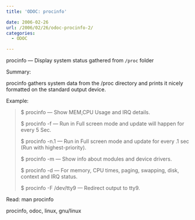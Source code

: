 ```yaml
---
title: 'ODOC: procinfo'

date: 2006-02-26
url: /2006/02/26/odoc-procinfo-2/
categories:
  - ODOC

---
```

procinfo &#8212; Display system status gathered from `/proc` folder

Summary:

procinfo gathers system data from the /proc directory and prints it nicely formatted on the standard output device.

Example:

> $ procinfo &#8212; Show MEM,CPU Usage and IRQ details.
> 
> $ procinfo -f &#8212; Run in Full screen mode and update will happen for every 5 Sec.
> 
> $ procinfo -n.1 &#8212; Run in Full screen mode and update for every .1 sec (Run with highest-priority).
> 
> $ procinfo -m &#8212; Show info about modules and device drivers.
> 
> $ procinfo -d &#8212; For memory, CPU times, paging, swapping, disk, context and IRQ status.
> 
> $ procinfo -F /dev/tty9 &#8212; Redirect output to tty9.

Read: man procinfo
  
<tags>procinfo, odoc, linux, gnu/linux</tags>